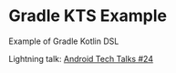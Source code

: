 # Gradle KTS Example
Example of Gradle Kotlin DSL

Lightning talk: [Android Tech Talks #24](https://www.meetup.com/GDG-Krakow/events/259292958/)